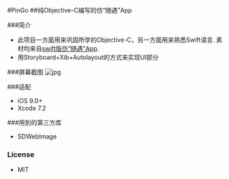 #PinGo 
##纯Objective-C编写的仿“随遇”App

###简介
* 此项目一方面用来巩固所学的Objective-C，另一方面用来熟悉Swift语言.
  素材均来自[swift版仿“随遇”App](https://github.com/gaowanli/PinGo).
* 用Storyboard+Xib+Autolayout的方式来实现UI部分


###屏幕截图
![jpg](https://github.com/gaowanli/PinGo/blob/master/Screenshots.jpg) 

###适配
* iOS 9.0+
* Xcode 7.2

###用到的第三方库
* SDWebImage 

### License 
* MIT




